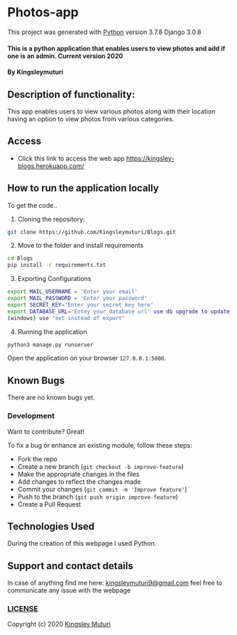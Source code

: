 # Photos-app

This project was generated with [Python](https://github.com/python) version 3.7.8 Django 3.0.8
  
#### This is a python application that enables users to view photos and add if one is an admin. Current version 2020
</table>
</tr>
</td>

#### By **Kingsleymuturi**
  
## Description of functionality:
This app enables users to view various photos along with their location having an option to view photos from various categories.
## Access
* Click this link to access the web app https://kingsley-blogs.herokuapp.com/

## How to run the application locally
To get the code..

1. Cloning the repository:
  ```bash
  git clone https://github.com/Kingsleymuturi/Blogs.git
  ```
2. Move to the folder and install requirements
  ```bash
  cd Blogs
  pip install -r requirements.txt
  ```
3. Exporting Configurations
  ```bash
  export MAIL_USERNAME = 'Enter your email'
  export MAIL_PASSWORD = 'Enter your password'
  export SECRET_KEY='Enter your secret key here'
  export DATABASE_URL='Entey your database url' use db upgrade to update your database
  (windows) use "set instead of export"
  ```
4. Running the application
  ```bash
  python3 manage.py runserver
  ```
Open the application on your browser `127.0.0.1:5000`.

## Known Bugs
There are no known bugs yet.
### Development
Want to contribute? Great!

To fix a bug or enhance an existing module, follow these steps:

- Fork the repo
- Create a new branch (`git checkout -b improve-feature`)
- Make the appropriate changes in the files
- Add changes to reflect the changes made
- Commit your changes (`git commit -m 'Improve feature'`)
- Push to the branch (`git push origin improve-feature`)
- Create a Pull Request 

## Technologies Used
During the creation of this webpage I used Python.
## Support and contact details
In case of anything find me here: kingsleymuturi9@gmail.com feel free to communicate any issue with the webpage

### [LICENSE](https://github.com/Kingsleymuturi/Blogs/blob/master/LICENSE)
Copyright (c) 2020 [Kingsley Muturi ](https://github.com/Kingsleymuturi)
